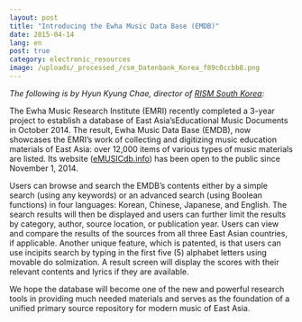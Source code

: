 ```yaml
---
layout: post
title: "Introducing the Ewha Music Data Base (EMDB)"
date: 2015-04-14
lang: en
post: true
category: electronic_resources
image: /uploads/_processed_/csm_Datenbank_Korea_f89c0ccbb8.png
---
```



_The following is by Hyun Kyung Chae, director of [RISM South Korea](http://ewha.kor.rism.info/index.php?id=528 "Opens internal link in current window"):_

The Ewha Music Research Institute (EMRI) recently completed a 3-year project to establish a database of East Asia’sEducational Music Documents in October 2014. The result, Ewha Music Data Base (EMDB), now showcases the EMRI’s work of collecting and digitizing music education materials of East Asia: over 12,000 items of various types of music materials are listed. Its website ([eMUSICdb.info](http://emusicdb.info/)) has been open to the public since November 1, 2014.

Users can browse and search the EMDB’s contents either by a simple search (using any keywords) or an advanced search (using Boolean functions) in four languages: Korean, Chinese, Japanese, and English. The search results will then be displayed and users can further limit the results by category, author, source location, or publication year. Users can view and compare the results of the sources from all three East Asian countries, if applicable. Another unique feature, which is patented, is that users can use incipits search by typing in the first five (5) alphabet letters using movable do solmization. A result screen will display the scores with their relevant contents and lyrics if they are available.

We hope the database will become one of the new and powerful research tools in providing much needed materials and serves as the foundation of a unified primary source repository for modern music of East Asia.

<script type="text/javascript">var switchTo5x=true;</script><script type="text/javascript" src="http://w.sharethis.com/button/buttons.js"></script><script type="text/javascript">stLight.options({publisher: "9b601438-1ce1-49d8-bfd7-9cff5df54c17", doNotHash: false, doNotCopy: false, hashAddressBar: false});</script>